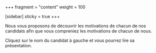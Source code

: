+++
fragment = "content"
weight = 100

[sidebar]
  sticky = true
+++

Nous vous proposons de découvrir les motivations de chacun de nos candidats afin que vous compreniez les motivations de chacun de nous.

Cliquez sur le nom du candidat à gauche et vous pourrez lire sa présentation.
